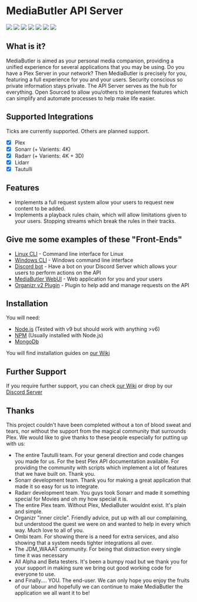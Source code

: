 # MediaButler API Server

[![](https://img.shields.io/discord/379374148436230144.svg)](https://discord.gg/nH9t5sm)
![](https://img.shields.io/gitlab/pipeline/MediaButler/API.svg?gitlab_url=https%3A%2F%2Flab.mediabutler.io)
[![](https://img.shields.io/docker/pulls/mediabutler/server.svg)](https://hub.docker.com/r/mediabutler/server)
[![](https://img.shields.io/npm/dt/mediabutler-server.svg)](https://www.npmjs.com/package/mediabutler-server)
[![](https://images.microbadger.com/badges/image/mediabutler/server.svg)](https://hub.docker.com/r/mediabutler/server)
[![](https://img.shields.io/npm/v/mediabutler-server.svg)](https://www.npmjs.com/package/mediabutler-server)
[![](https://img.shields.io/snyk/vulnerabilities/npm/mediabutler-server.svg?style=flat)](https://snyk.io/vuln/search?q=mediabutler-server&type=npm)

## What is it?

MediaButler is aimed as your personal media companion, providing a unified experience for several applications that you may be using. Do you have a Plex Server in your network? Then MediaButler is precisely for you, featuring a full experience for you and your users. Security conscious so private information stays private. The API Server serves as the hub for everything. Open Sourced to allow you/others to implement features which can simplify and automate processes to help make life easier.

## Supported Integrations

Ticks are currently supported. Others are planned support.

- [X] Plex
- [X] Sonarr (+ Varients: 4K)
- [X] Radarr (+ Varients: 4K + 3D)
- [X] Lidarr
- [X] Tautulli

## Features

 - Implements a full request system allow your users to request new content to be added.
 - Implements a playback rules chain, which will allow limitations given to your users. Stopping streams which break the rules in their tracks.

## Give me some examples of these "Front-Ends"

 - [Linux CLI](https://github.com/MediaButler/CLI-Linux) - Command line interface for Linux
 - [Windows CLI](https://github.com/MediaButler/CLI-Windows) - Windows command line interface
 - [Discord bot](./DISCORD.md) - Have a bot on your Discord Server which allows your users to perform actions on the API
 - [MediaButler WebUI](https://beta.mediabutler.io) - Web application for you and your users
 - [Organizr v2 Plugin](https://github.com/MediaButler/organizr-plugin) - Plugin to help add and manage requests on the API

## Installation

You will need:
 - [Node.js](https://nodejs.org/) (Tested with v9 but should work with anything >v6)
 - [NPM](https://www.npmjs.com/) (Usually installed with Node.js)
 - [MongoDb](https://www.mongodb.com/)

You will find installation guides on [our Wiki](https://github.com/MediaButler/Wiki/wiki)

## Further Support

If you require further support, you can check [our Wiki](https://github.com/MediaButler/Wiki/wiki) or drop by our [Discord Server](https://discord.gg/nH9t5sm)

## Thanks

This project couldn't have been completed without a ton of blood sweat and tears, nor without the support from the magical community that surrounds Plex. We would like to give thanks to these people especially for putting up with us:

 - The entire Tautulli team. For your general direction and code changes you made for us. For the best Plex API documentation available. For providing the community with scripts which implement a lot of features that we have built on. Thank you.
 - Sonarr development team. Thank you for making a great application that made it so easy for us to integrate.
 - Radarr development team. You guys took Sonarr and made it something special for Movies and oh my how special it is.
 - The entire Plex team. Without Plex, MediaButer wouldnt exist. It's plain and simple.
 - Organizr "inner circle". Friendly advice, put up with all our complaining, but understood the quest we were on and wanted to help in every which way. Much love to all of you.
 - Ombi team. For showing there is a need for extra services, and also showing that a system needs tighter integrations all over.
 - The JDM_WAAAT community. For being that distraction every single time it was necessary
 - All Alpha and Beta testers. It's been a bumpy road but we thank you for your support in making sure we bring out good working code for everyone to use.
 - and Finally.... YOU. The end-user. We can only hope you enjoy the fruits of our labour and hopefully we can continue to make MediaButler the application we all want it to be!
